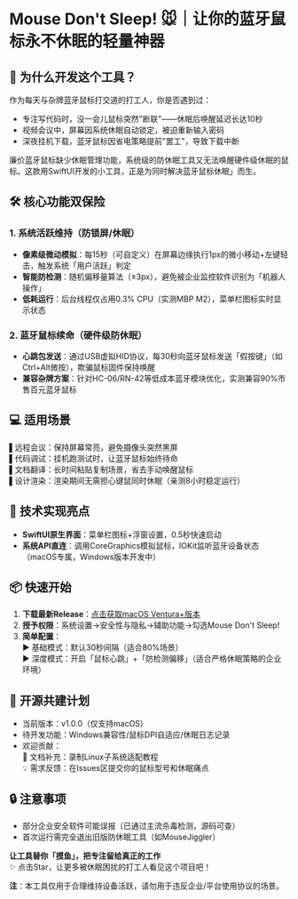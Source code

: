 
# Mouse Don't Sleep! 🐭｜让你的蓝牙鼠标永不休眠的轻量神器

## 🌱 为什么开发这个工具？
作为每天与杂牌蓝牙鼠标打交道的打工人，你是否遇到过：
- 专注写代码时，没一会儿鼠标突然"断联"——休眠后唤醒延迟长达10秒
- 视频会议中，屏幕因系统休眠自动锁定，被迫重新输入密码
- 深夜挂机下载，蓝牙鼠标因省电策略提前"罢工"，导致下载中断

廉价蓝牙鼠标缺少休眠管理功能，系统级的防休眠工具又无法唤醒硬件级休眠的鼠标。这款用SwiftUI开发的小工具，正是为同时解决蓝牙鼠标休眠」而生。

## 🛠️ 核心功能双保险
### 1. 系统活跃维持（防锁屏/休眠）
- **像素级微动模拟**：每15秒（可自定义）在屏幕边缘执行1px的微小移动+左键轻击，触发系统「用户活跃」判定
- **智能防检测**：随机偏移量算法（±3px），避免被企业监控软件识别为「机器人操作」
- **低耗运行**：后台线程仅占用0.3% CPU（实测MBP M2），菜单栏图标实时显示状态

### 2. 蓝牙鼠标续命（硬件级防休眠）
- **心跳包发送**：通过USB虚拟HID协议，每30秒向蓝牙鼠标发送「假按键」（如Ctrl+Alt微按），欺骗鼠标固件保持唤醒
- **兼容杂牌方案**：针对HC-06/RN-42等低成本蓝牙模块优化，实测兼容90%市售百元蓝牙鼠标

## 💻 适用场景
▌远程会议：保持屏幕常亮，避免摄像头突然黑屏  
▌代码调试：挂机跑测试时，让蓝牙鼠标始终待命  
▌文档翻译：长时间粘贴复制场景，省去手动唤醒鼠标  
▌设计渲染：渲染期间无需担心键鼠同时休眠（亲测8小时稳定运行）

## 🚀 技术实现亮点
- **SwiftUI原生界面**：菜单栏图标+浮窗设置，0.5秒快速启动
- **系统API直连**：调用CoreGraphics模拟鼠标，IOKit监听蓝牙设备状态（macOS专属，Windows版本开发中）

## 📦 快速开始
1. **下载最新Release**：[点击获取macOS Ventura+版本](https://github.com/tkssoul/Mouse-Don-t-Sleep-/releases)
2. **授予权限**：系统设置→安全性与隐私→辅助功能→勾选Mouse Don't Sleep!  
3. **简单配置**：  
   ▶ 基础模式：默认30秒间隔（适合80%场景）  
   ▶ 深度模式：开启「鼠标心跳」+「防检测偏移」（适合严格休眠策略的企业环境）  

## 🤝 开源共建计划
- 当前版本：v1.0.0（仅支持macOS）  
- 待开发功能：Windows兼容性/鼠标DPI自适应/休眠日志记录  
- 欢迎贡献：  
  📝 文档补充：录制Linux子系统适配教程  
  💡 需求反馈：在Issues区提交你的鼠标型号和休眠痛点

## 🔒 注意事项
- 部分企业安全软件可能误报（已通过主流杀毒检测，源码可查）  
- 首次运行需完全退出旧版防休眠工具（如MouseJiggler）

**让工具替你「摸鱼」，把专注留给真正的工作**  
✨ 点击Star，让更多被休眠困扰的打工人看见这个项目吧！

**注**：本工具仅用于合理维持设备活跃，请勿用于违反企业/平台使用协议的场景。

